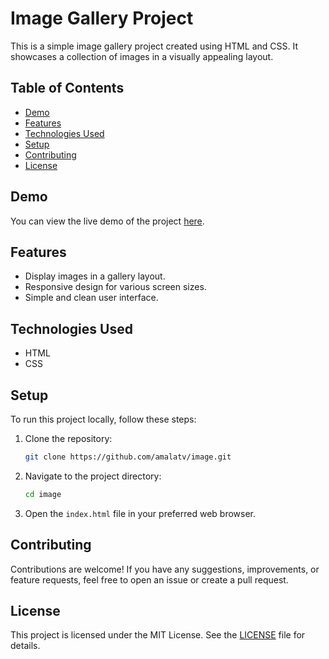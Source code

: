 # Image Gallery Project

This is a simple image gallery project created using HTML and CSS. It showcases a collection of images in a visually appealing layout.

## Table of Contents
- [Demo](#demo)
- [Features](#features)
- [Technologies Used](#technologies-used)
- [Setup](#setup)
- [Contributing](#contributing)
- [License](#license)

## Demo
You can view the live demo of the project [here](https://amalatv.github.io/image/).

## Features
- Display images in a gallery layout.
- Responsive design for various screen sizes.
- Simple and clean user interface.

## Technologies Used
- HTML
- CSS

## Setup
To run this project locally, follow these steps:

1. Clone the repository:
    ```sh
    git clone https://github.com/amalatv/image.git
    ```
2. Navigate to the project directory:
    ```sh
    cd image
    ```
3. Open the `index.html` file in your preferred web browser.

## Contributing
Contributions are welcome! If you have any suggestions, improvements, or feature requests, feel free to open an issue or create a pull request.

## License
This project is licensed under the MIT License. See the [LICENSE](LICENSE) file for details.
